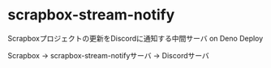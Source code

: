 # scrapbox-stream-notify

Scrapboxプロジェクトの更新をDiscordに通知する中間サーバ on Deno Deploy

Scrapbox -> scrapbox-stream-notifyサーバ -> Discordサーバ
